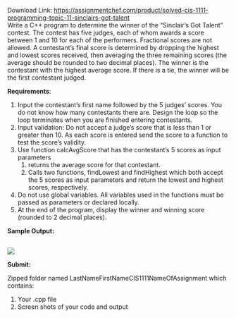 Download Link: https://assignmentchef.com/product/solved-cis-1111-programming-topic-11-sinclairs-got-talent
<br>
Write a C++ program to determine the winner of the “Sinclair’s Got Talent” contest. The contest has five judges, each of whom awards a score between 1 and 10 for each of the performers. Fractional scores are not allowed. A contestant’s final score is determined by dropping the highest and lowest scores received, then averaging the three remaining scores (the average should be rounded to two decimal places). The winner is the contestant with the highest average score. If there is a tie, the winner will be the first contestant judged.

<strong>Requirements</strong>:

<ol>

 <li>Input the contestant’s first name followed by the 5 judges’ scores. You do not know how many contestants there are. Design the loop so the loop terminates when you are finished entering contestants.</li>

 <li>Input validation: Do not accept a judge’s score that is less than 1 or greater than 10.  As each score is entered send the score to a function to test the score’s validity.</li>

 <li>Use function calcAvgScore that has the contestant’s 5 scores as input parameters

  <ol>

   <li>returns the average score for that contestant.</li>

   <li>Calls two functions, findLowest and findHighest which both accept the 5 scores as input parameters and return the lowest and highest scores, respectively.</li>

  </ol></li>

 <li>Do not use global variables. All variables used in the functions must be passed as parameters or declared locally.</li>

 <li>At the end of the program, display the winner and winning score (rounded to 2 decimal places).</li>

</ol>

<strong>Sample Output:</strong>

<strong> <img decoding="async" data-recalc-dims="1" data-src="https://i0.wp.com/www.ankitcodinghub.com/wp-content/uploads/2017/04/473.png?w=980&amp;ssl=1" class="lazyload" src="data:image/gif;base64,R0lGODlhAQABAAAAACH5BAEKAAEALAAAAAABAAEAAAICTAEAOw==">

  <noscript>

   <img decoding="async" src="https://i0.wp.com/www.ankitcodinghub.com/wp-content/uploads/2017/04/473.png?w=980&amp;ssl=1" data-recalc-dims="1">

  </noscript></strong>

<strong> </strong>

<strong>Submit:</strong>

Zipped folder named LastNameFirstNameCIS1111NameOfAssignment which contains:

<ol>

 <li>Your .cpp file</li>

 <li>Screen shots of your code and output</li>

</ol>


